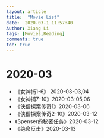 ```yaml
---
layout: article
title:  "Movie List"
date:  2020-03-1 11:57:40
Author: Xiang Li
tags: [Movies,Reading]
comments: true
toc: true
---
```

# 2020-03
- 《女神捕1-6》 2020-03-03,04
- 《女神捕7-10》2020-03-05,06
- 《侠僧探案传奇1》2020-03-06
- 《侠僧探案传奇2-10》2020-03-12
- 《Spenser的秘密任务》2020-03-12 
- 《绝命反击》2020-03-13
